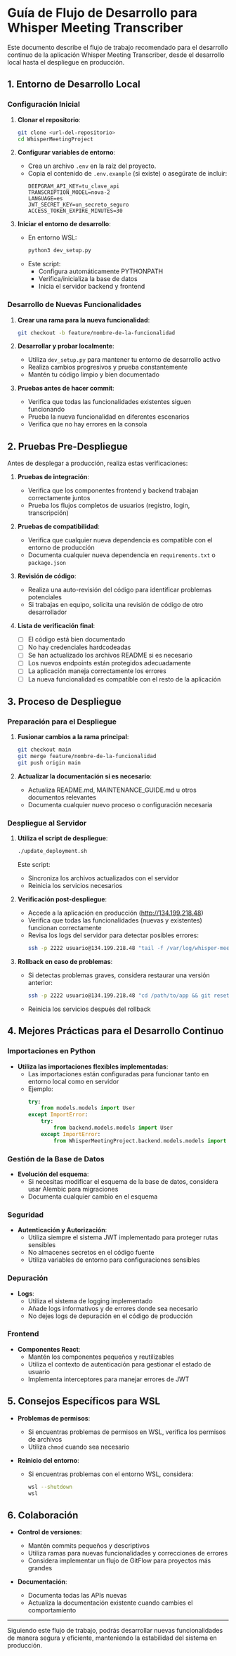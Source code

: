 # Guía de Flujo de Desarrollo para Whisper Meeting Transcriber

Este documento describe el flujo de trabajo recomendado para el desarrollo continuo de la aplicación Whisper Meeting Transcriber, desde el desarrollo local hasta el despliegue en producción.

## 1. Entorno de Desarrollo Local

### Configuración Inicial

1. **Clonar el repositorio**:
   ```bash
   git clone <url-del-repositorio>
   cd WhisperMeetingProject
   ```

2. **Configurar variables de entorno**:
   - Crea un archivo `.env` en la raíz del proyecto.
   - Copia el contenido de `.env.example` (si existe) o asegúrate de incluir:
     ```
     DEEPGRAM_API_KEY=tu_clave_api
     TRANSCRIPTION_MODEL=nova-2
     LANGUAGE=es
     JWT_SECRET_KEY=un_secreto_seguro
     ACCESS_TOKEN_EXPIRE_MINUTES=30
     ```

3. **Iniciar el entorno de desarrollo**:
   - En entorno WSL:
     ```bash
     python3 dev_setup.py
     ```
   - Este script:
     - Configura automáticamente PYTHONPATH
     - Verifica/inicializa la base de datos
     - Inicia el servidor backend y frontend

### Desarrollo de Nuevas Funcionalidades

1. **Crear una rama para la nueva funcionalidad**:
   ```bash
   git checkout -b feature/nombre-de-la-funcionalidad
   ```

2. **Desarrollar y probar localmente**:
   - Utiliza `dev_setup.py` para mantener tu entorno de desarrollo activo
   - Realiza cambios progresivos y prueba constantemente
   - Mantén tu código limpio y bien documentado

3. **Pruebas antes de hacer commit**:
   - Verifica que todas las funcionalidades existentes siguen funcionando
   - Prueba la nueva funcionalidad en diferentes escenarios
   - Verifica que no hay errores en la consola

## 2. Pruebas Pre-Despliegue

Antes de desplegar a producción, realiza estas verificaciones:

1. **Pruebas de integración**:
   - Verifica que los componentes frontend y backend trabajan correctamente juntos
   - Prueba los flujos completos de usuarios (registro, login, transcripción)

2. **Pruebas de compatibilidad**:
   - Verifica que cualquier nueva dependencia es compatible con el entorno de producción
   - Documenta cualquier nueva dependencia en `requirements.txt` o `package.json`

3. **Revisión de código**:
   - Realiza una auto-revisión del código para identificar problemas potenciales
   - Si trabajas en equipo, solicita una revisión de código de otro desarrollador

4. **Lista de verificación final**:
   - [ ] El código está bien documentado
   - [ ] No hay credenciales hardcodeadas
   - [ ] Se han actualizado los archivos README si es necesario
   - [ ] Los nuevos endpoints están protegidos adecuadamente
   - [ ] La aplicación maneja correctamente los errores
   - [ ] La nueva funcionalidad es compatible con el resto de la aplicación

## 3. Proceso de Despliegue

### Preparación para el Despliegue

1. **Fusionar cambios a la rama principal**:
   ```bash
   git checkout main
   git merge feature/nombre-de-la-funcionalidad
   git push origin main
   ```

2. **Actualizar la documentación si es necesario**:
   - Actualiza README.md, MAINTENANCE_GUIDE.md u otros documentos relevantes
   - Documenta cualquier nuevo proceso o configuración necesaria

### Despliegue al Servidor

1. **Utiliza el script de despliegue**:
   ```bash
   ./update_deployment.sh
   ```
   Este script:
   - Sincroniza los archivos actualizados con el servidor
   - Reinicia los servicios necesarios

2. **Verificación post-despliegue**:
   - Accede a la aplicación en producción (http://134.199.218.48)
   - Verifica que todas las funcionalidades (nuevas y existentes) funcionan correctamente
   - Revisa los logs del servidor para detectar posibles errores:
     ```bash
     ssh -p 2222 usuario@134.199.218.48 "tail -f /var/log/whisper-meeting/app.log"
     ```

3. **Rollback en caso de problemas**:
   - Si detectas problemas graves, considera restaurar una versión anterior:
     ```bash
     ssh -p 2222 usuario@134.199.218.48 "cd /path/to/app && git reset --hard <commit-anterior>"
     ```
   - Reinicia los servicios después del rollback

## 4. Mejores Prácticas para el Desarrollo Continuo

### Importaciones en Python

- **Utiliza las importaciones flexibles implementadas**:
  - Las importaciones están configuradas para funcionar tanto en entorno local como en servidor
  - Ejemplo:
    ```python
    try:
        from models.models import User
    except ImportError:
        try:
            from backend.models.models import User
        except ImportError:
            from WhisperMeetingProject.backend.models.models import User
    ```

### Gestión de la Base de Datos

- **Evolución del esquema**:
  - Si necesitas modificar el esquema de la base de datos, considera usar Alembic para migraciones
  - Documenta cualquier cambio en el esquema

### Seguridad

- **Autenticación y Autorización**:
  - Utiliza siempre el sistema JWT implementado para proteger rutas sensibles
  - No almacenes secretos en el código fuente
  - Utiliza variables de entorno para configuraciones sensibles

### Depuración

- **Logs**:
  - Utiliza el sistema de logging implementado
  - Añade logs informativos y de errores donde sea necesario
  - No dejes logs de depuración en el código de producción

### Frontend

- **Componentes React**:
  - Mantén los componentes pequeños y reutilizables
  - Utiliza el contexto de autenticación para gestionar el estado de usuario
  - Implementa interceptores para manejar errores de JWT

## 5. Consejos Específicos para WSL

- **Problemas de permisos**:
  - Si encuentras problemas de permisos en WSL, verifica los permisos de archivos
  - Utiliza `chmod` cuando sea necesario

- **Reinicio del entorno**:
  - Si encuentras problemas con el entorno WSL, considera:
    ```bash
    wsl --shutdown
    wsl
    ```

## 6. Colaboración

- **Control de versiones**:
  - Mantén commits pequeños y descriptivos
  - Utiliza ramas para nuevas funcionalidades y correcciones de errores
  - Considera implementar un flujo de GitFlow para proyectos más grandes

- **Documentación**:
  - Documenta todas las APIs nuevas
  - Actualiza la documentación existente cuando cambies el comportamiento

---

Siguiendo este flujo de trabajo, podrás desarrollar nuevas funcionalidades de manera segura y eficiente, manteniendo la estabilidad del sistema en producción.

